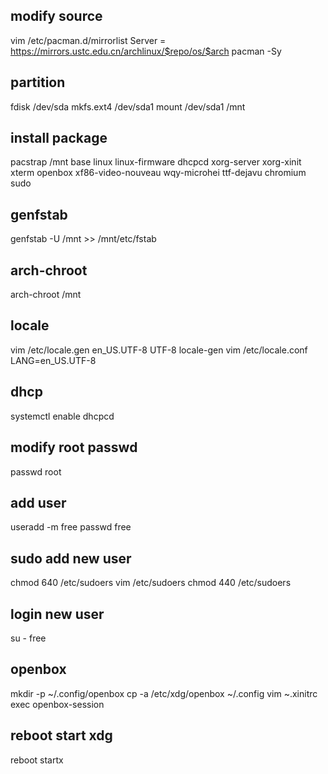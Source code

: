 ## modify source 
vim /etc/pacman.d/mirrorlist
Server = https://mirrors.ustc.edu.cn/archlinux/$repo/os/$arch
pacman -Sy
## partition
fdisk /dev/sda
mkfs.ext4 /dev/sda1
mount /dev/sda1 /mnt
## install package
pacstrap /mnt base linux linux-firmware dhcpcd xorg-server xorg-xinit xterm openbox xf86-video-nouveau wqy-microhei ttf-dejavu chromium sudo
## genfstab
genfstab -U /mnt >> /mnt/etc/fstab
## arch-chroot
arch-chroot /mnt
## locale
vim /etc/locale.gen
en_US.UTF-8 UTF-8
locale-gen
vim /etc/locale.conf
LANG=en_US.UTF-8
## dhcp
systemctl enable dhcpcd
## modify root passwd
passwd root
## add user
useradd -m free
passwd free
## sudo add new user
chmod 640 /etc/sudoers
vim /etc/sudoers
chmod 440 /etc/sudoers
## login new user
su - free
## openbox
mkdir -p ~/.config/openbox
cp -a /etc/xdg/openbox ~/.config
vim ~.xinitrc
exec openbox-session
## reboot start xdg
reboot
startx

